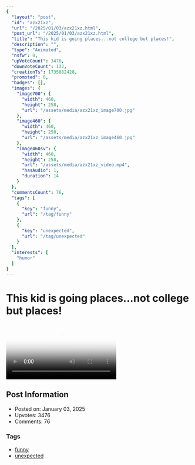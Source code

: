 ```yaml
---
{
  "layout": "post",
  "id": "azx21xz",
  "url": "/2025/01/03/azx21xz.html",
  "post_url": "/2025/01/03/azx21xz.html",
  "title": "This kid is going places...not college but places!",
  "description": "",
  "type": "Animated",
  "nsfw": 0,
  "upVoteCount": 3476,
  "downVoteCount": 132,
  "creationTs": 1735882428,
  "promoted": 0,
  "badges": [],
  "images": {
    "image700": {
      "width": 460,
      "height": 258,
      "url": "/assets/media/azx21xz_image700.jpg"
    },
    "image460": {
      "width": 460,
      "height": 258,
      "url": "/assets/media/azx21xz_image460.jpg"
    },
    "image460sv": {
      "width": 460,
      "height": 258,
      "url": "/assets/media/azx21xz_video.mp4",
      "hasAudio": 1,
      "duration": 14
    }
  },
  "commentsCount": 76,
  "tags": [
    {
      "key": "funny",
      "url": "/tag/funny"
    },
    {
      "key": "unexpected",
      "url": "/tag/unexpected"
    }
  ],
  "interests": [
    "humor"
  ]
}
---
```


# This kid is going places...not college but places!

<video controls playsinline loop poster="/assets/media/azx21xz_image460.jpg">
  <source src="/assets/media/azx21xz_video.mp4" type="video/mp4">
  Your browser does not support the video tag.
</video>

## Post Information

- Posted on: January 03, 2025
- Upvotes: 3476
- Comments: 76

### Tags

- [funny](/tag/funny)
- [unexpected](/tag/unexpected)
